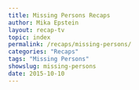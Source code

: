 ```yaml
---
title: Missing Persons Recaps
author: Mika Epstein
layout: recap-tv
topic: index
permalink: /recaps/missing-persons/
categories: "Recaps"
tags: "Missing Persons"
showslug: missing-persons
date: 2015-10-10
---
```

